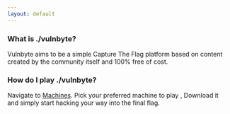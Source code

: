 ```yaml
---
layout: default
---
```


### What is ./vulnbyte?

Vulnbyte aims to be a simple Capture The Flag platform based on content created by the community itself and 100% free of cost.

### How do I play ./vulnbyte?

Navigate to [Machines](https://vulnbyte.github.io/machines).
Pick your preferred machine to play , Download it and simply start hacking your way into the final flag.
